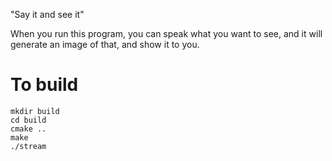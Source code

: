 "Say it and see it"

When you run this program, you can speak what you want to see, and it will generate an image of that, and show it to you.


# To build
```
mkdir build
cd build
cmake ..
make
./stream
```
